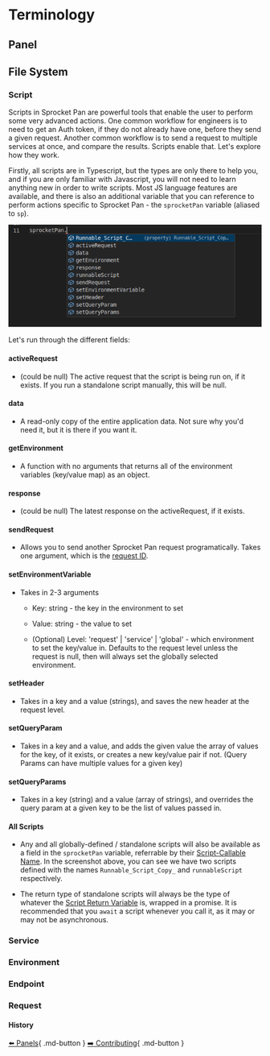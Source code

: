 # Terminology

## Panel

## File System

### Script

Scripts in Sprocket Pan are powerful tools that enable the user to perform some very advanced actions. One common workflow for engineers is to need to get an Auth token, if they do not already have one, before they send a given request. Another common workflow is to send a request to multiple services at once, and compare the results. Scripts enable that. Let's explore how they work.

Firstly, all scripts are in Typescript, but the types are only there to help you, and if you are only familiar with Javascript, you will not need to learn anything new in order to write scripts. Most JS language features are available, and there is also an additional variable that you can reference to perform actions specific to Sprocket Pan - the `sprocketPan` variable (aliased to `sp`).

![Sprocket Pan Variable Fields](../assets/images/terminology/scripts-sp-dropdown.png)

Let's run through the different fields:

#### activeRequest

 * (could be null) The active request that the script is being run on, if it exists. If you run a standalone script manually, this will be null.

#### data

 * A read-only copy of the entire application data. Not sure why you'd need it, but it is there if you want it.

#### getEnvironment

 * A function with no arguments that returns all of the environment variables (key/value map) as an object.

#### response

 * (could be null) The latest response on the activeRequest, if it exists.

#### sendRequest

 * Allows you to send another Sprocket Pan request programatically. Takes one argument, which is the [request ID](../panels/#gitrequestid).

#### setEnvironmentVariable

* Takes in 2-3 arguments
  
    * Key: string - the key in the environment to set

    * Value: string - the value to set

    * (Optional) Level: 'request' | 'service' | 'global' - which environment to set the key/value in. Defaults to the request level unless the request is null, then will always set the globally selected environment.

#### setHeader

 * Takes in a key and a value (strings), and saves the new header at the request level.

#### setQueryParam

 * Takes in a key and a value, and adds the given value the array of values for the key, of it exists, or creates a new key/value pair if not. (Query Params can have multiple values for a given key)

#### setQueryParams

 * Takes in a key (string) and a value (array of strings), and overrides the query param at a given key to be the list of values passed in.

#### All Scripts

 * Any and all globally-defined / standalone scripts will also be available as a field in the `sprocketPan` variable, referrable by their [Script-Callable Name](../panels/#scriptcallablename). In the screenshot above, you can see we have two scripts defined with the names `Runnable_Script_Copy_` and `runnableScript` respectively.

 * The return type of standalone scripts will always be the type of whatever the [Script Return Variable](../panels/#scriptreturnvariable) is, wrapped in a promise. It is recommended that you `await` a script whenever you call it, as it may or may not be asynchronous.

### Service

### Environment

### Endpoint

### Request

#### History

[:arrow_left: Panels](../panels){ .md-button }
[:arrow_right: Contributing](../../contributing){ .md-button }
